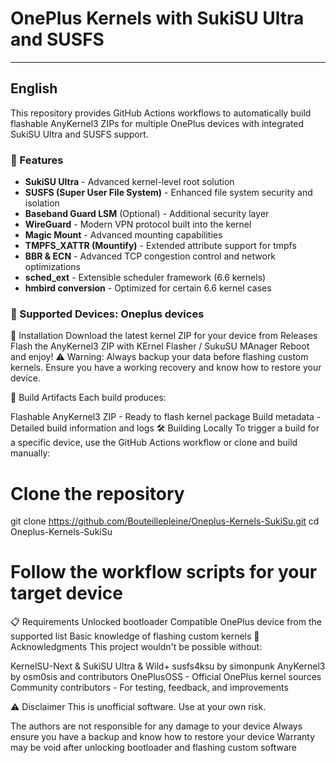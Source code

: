 # OnePlus Kernels with SukiSU Ultra and SUSFS

<div align="center">


</div>

---

<a name="english"></a>

## English

This repository provides GitHub Actions workflows to automatically build flashable AnyKernel3 ZIPs for multiple OnePlus devices with integrated SukiSU Ultra and SUSFS support.

### 🌟 Features

- **SukiSU Ultra** - Advanced kernel-level root solution
- **SUSFS (Super User File System)** - Enhanced file system security and isolation
- **Baseband Guard LSM** (Optional) - Additional security layer
- **WireGuard** - Modern VPN protocol built into the kernel
- **Magic Mount** - Advanced mounting capabilities
- **TMPFS_XATTR (Mountify)** - Extended attribute support for tmpfs
- **BBR & ECN** - Advanced TCP congestion control and network optimizations
- **sched_ext** - Extensible scheduler framework (6.6 kernels)
- **hmbird conversion** - Optimized for certain 6.6 kernel cases

### 📱 Supported Devices: Oneplus devices

🚀 Installation
Download the latest kernel ZIP for your device from Releases
Flash the AnyKernel3 ZIP with KErnel Flasher / SukuSU MAnager
Reboot and enjoy!
⚠️ Warning: Always backup your data before flashing custom kernels. Ensure you have a working recovery and know how to restore your device.

🔧 Build Artifacts
Each build produces:

Flashable AnyKernel3 ZIP - Ready to flash kernel package
Build metadata - Detailed build information and logs
🛠️ Building Locally
To trigger a build for a specific device, use the GitHub Actions workflow or clone and build manually:

# Clone the repository
git clone https://github.com/Bouteillepleine/Oneplus-Kernels-SukiSu.git
cd Oneplus-Kernels-SukiSu

# Follow the workflow scripts for your target device
📋 Requirements
Unlocked bootloader
Compatible OnePlus device from the supported list
Basic knowledge of flashing custom kernels
🤝 Acknowledgments
This project wouldn't be possible without:

KernelSU-Next & SukiSU Ultra & Wild+
susfs4ksu by simonpunk
AnyKernel3 by osm0sis and contributors
OnePlusOSS - Official OnePlus kernel sources
Community contributors - For testing, feedback, and improvements

⚠️ Disclaimer
This is unofficial software. Use at your own risk.

The authors are not responsible for any damage to your device
Always ensure you have a backup and know how to restore your device
Warranty may be void after unlocking bootloader and flashing custom software

